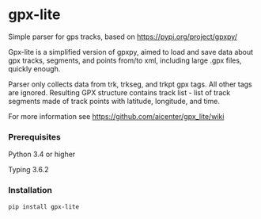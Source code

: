 # gpx-lite

Simple parser for gps tracks, based on
https://pypi.org/project/gpxpy/

Gpx-lite is a simplified version of gpxpy, aimed to load and save data about gpx tracks, segments,
and points from/to xml, including large .gpx files, quickly enough.

Parser only collects data from trk, trkseg, and trkpt gpx tags. All other tags are ignored. 
Resulting GPX structure contains track list - list of track segments made of track points with latitude, 
longitude, and time.  

For more information see https://github.com/aicenter/gpx_lite/wiki

### Prerequisites
Python 3.4 or higher

Typing 3.6.2

### Installation
```commandline
pip install gpx-lite
```




